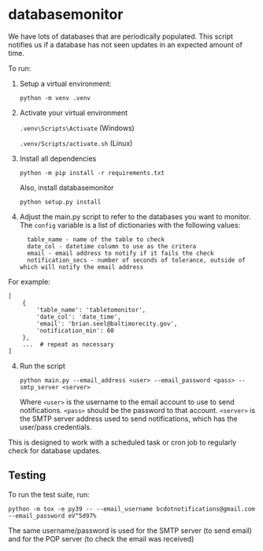 # databasemonitor
We have lots of databases that are periodically populated. This script notifies us if a database has not seen updates in an expected amount of time.

To run:
1. Setup a virtual environment:

       python -m venv .venv
   
2. Activate your virtual environment
   
    `.venv\Scripts\Activate` (Windows)
   
    `.venv/Scripts/activate.sh` (Linux)
   
3. Install all dependencies

       python -m pip install -r requirements.txt

   Also, install databasemonitor

       python setup.py install 

4. Adjust the main.py script to refer to the databases you want to monitor. The `config` variable is a list of dictionaries with the following values:

         table_name - name of the table to check
         date_col - datetime column to use as the critera
         email - email address to notify if it fails the check
         notification_secs - number of seconds of tolerance, outside of which will notify the email address
   
For example:

    [
        {
            'table_name': 'tabletomonitor', 
            'date_col': 'date_time',
            'email': 'brian.seel@baltimorecity.gov', 
            'notification_min': 60
        },
        ...  # repeat as necessary
    ]

4. Run the script

       python main.py --email_address <user> --email_password <pass> --smtp_server <server>

    Where `<user>` is the username to the email account to use to send notifications. `<pass>` should be the password to that account. `<server>` is the SMTP server address used to send notifications, which has the user/pass credentials. 
   
This is designed to work with a scheduled task or cron job to regularly check for database updates. 

## Testing
To run the test suite, run:

`python -m tox -e py39 -- --email_username bcdotnotifications@gmail.com --email_password eV^5d97%`

The same username/password is used for the SMTP server (to send email) and for the POP server (to check the email was received)
